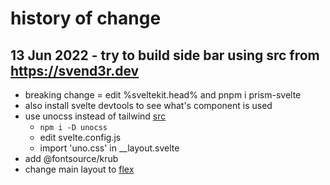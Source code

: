 # history of change

## 13 Jun 2022 - try to build side bar using src from https://svend3r.dev
- breaking change = edit %sveltekit.head% and pnpm i prism-svelte
- also install svelte devtools to see what's component is used
- use unocss instead of tailwind [src](https://github.com/unocss/unocss/blob/main/examples/sveltekit)
  - `npm i -D unocss`
  - edit svelte.config.js
  - import 'uno.css' in __layout.svelte
- add @fontsource/krub
- change main layout to [flex](https://dev.to/domysee/keeping-the-footer-at-the-bottom-with-css-flexbox-5h5f)